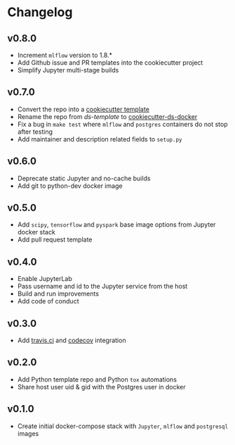 # Changelog

## v0.8.0

- Increment `mlflow` version to 1.8.*
- Add Github issue and PR templates into the cookiecutter project
- Simplify Jupyter multi-stage builds

## v0.7.0

- Convert the repo into a [cookiecutter template](https://github.com/cookiecutter/cookiecutter)
- Rename the repo from *ds-template* to [cookiecutter-ds-docker](https://github.com/sertansenturk/cookiecutter-ds-docker)
- Fix a bug in `make test` where `mlflow` and `postgres` containers do not stop after testing
- Add maintainer and description related fields to `setup.py`

## v0.6.0

- Deprecate static Jupyter and no-cache builds
- Add git to python-dev docker image

## v0.5.0

- Add `scipy`, `tensorflow` and `pyspark` base image options from Jupyter docker stack
- Add pull request template

## v0.4.0

- Enable JupyterLab
- Pass username and id to the Jupyter service from the host
- Build and run improvements
- Add code of conduct

## v0.3.0

- Add [travis.ci](https://travis-ci.com/github/sertansenturk/cookiecutter-ds-docker) and [codecov](https://codecov.io/gh/sertansenturk/cookiecutter-ds-docker/) integration

## v0.2.0

- Add Python template repo and Python `tox` automations
- Share host user uid & gid with the Postgres user in docker

## v0.1.0

- Create initial docker-compose stack with `Jupyter`, `mlflow` and `postgresql` images
